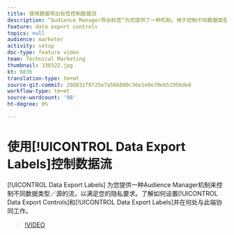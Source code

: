 ```yaml
---
title: 使用数据导出标签控制数据流
description: “Audience Manager导出标签”为您提供了一种机制，用于控制不同数据类型／源的流，以便满足您的隐私要求。 了解如何以及在何处设置数据导出控件和数据导出标签，以配合此目的。
feature: data export controls
topics: null
audience: marketer
activity: setup
doc-type: feature video
team: Technical Marketing
thumbnail: 330322.jpg
kt: 6836
translation-type: tm+mt
source-git-commit: 20d832f8f25e7a56b800c36e1e0e70eb51956de0
workflow-type: tm+mt
source-wordcount: '98'
ht-degree: 0%

---
```



# 使用[!UICONTROL Data Export Labels]控制数据流

[!UICONTROL Data Export Labels] 为您提供一种Audience Manager机制来控制不同数据类型／源的流，以满足您的隐私要求。了解如何设置[!UICONTROL Data Export Controls]和[!UICONTROL Data Export Labels]并在何处与此端协同工作。

>[!VIDEO](https://video.tv.adobe.com/v/330322/?quality=12&learn=on)
